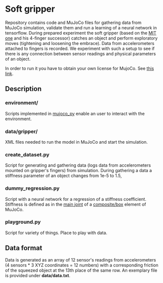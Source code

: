 # Soft gripper 
Repository contains code and MuJoCo files for gathering data from MuJoCo simulation,
validate them and run a learning of a neural network in tensorflow. During prepared experiment the
soft gripper (based on the [MIT one](http://eprints.whiterose.ac.uk/95166/1/homberg2015haptic.pdf) and 
his 4-finger successor) catches an object and perform exploratory moves (tightening and loosening the embrace).
Data from accelerometers attached to fingers is recorded. We experiment with such a setup to see if there 
is any connection between sensor readings and physical parameters of an object. 

In order to run it you have to obtain your own license for MujoCo. See [this link](https://www.roboti.us/license.html).

## Description
### environment/
Scripts implemented in [mujoco_py](https://github.com/openai/mujoco-py) enable an 
user to interact with the environment.

### data/gripper/
XML files needed to run the model in MuJoCo and start the simulation.

### create_dataset.py
Script for generating and gathering data (logs data from accelerometers
 mounted on gripper's fingers) from simulation. During gathering a data a stiffness parameter
 of an object changes from 1e-5 to 1.5,
 
 ### dummy_regression.py
 Script with a neural network for a regression of a stiffness coefficient. Stiffness
 is defined as in the [main joint](http://www.mujoco.org/book/XMLreference.html#composite-joint)
 of a [composite/box](http://www.mujoco.org/book/XMLreference.html#composite)
 element of MuJoCo.
 
 ### playground.py
 Script for variety of things. Place to play with data.
 
## Data format
Data is generated as an array of 12 sensor's readings from 
accelerometers (4 sensors * 3 XYZ coordinates = 12 numbers) with a corresponding 
friction of the squeezed object at the 13th place of the same row. An exemplary 
file is provided under **data/data.txt**.